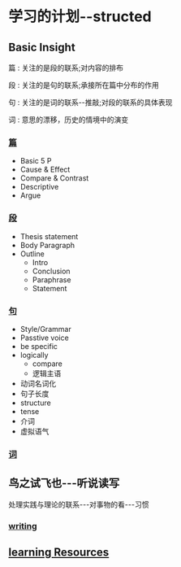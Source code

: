 
# 学习的计划--structed
## Basic Insight
篇
: 关注的是段的联系;对内容的排布

段
: 关注的是句的联系;承接所在篇中分布的作用

句
: 关注的是词的联系--推敲;对段的联系的具体表现

词
: 意思的漂移，历史的情境中的演变

### [篇](context.md)
* Basic 5 P
* Cause & Effect
* Compare & Contrast
* Descriptive
* Argue
### [段](paragraphs.md)
* Thesis statement
* Body Paragraph
* Outline
  * Intro
  * Conclusion
  * Paraphrase
  * Statement

### [句](sentences.md)
* Style/Grammar
* Passtive voice
* be specific
* logically
  * compare
  * 逻辑主语
* 动词名词化
* 句子长度
* structure
* tense
* 介词
* 虚拟语气

### [词](word.md)

## 鸟之试飞也---听说读写 
处理实践与理论的联系---对事物的看---习惯

### [writing](how%20to%20writing.md)




## [learning Resources](resources.md)


